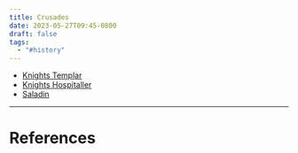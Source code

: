 ```yaml
---
title: Crusades
date: 2023-05-27T09:45-0800
draft: false
tags:
  - "#history"
---
```


- [Knights Templar](/study/factoids/)
- [Knights Hospitaller](/study/factoids/)
- [Saladin](/study/factoids/)

---
# References

